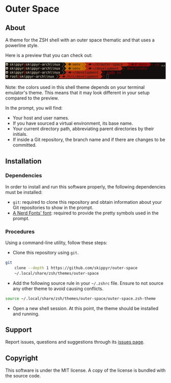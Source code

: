 # Outer Space
## About

A theme for the ZSH shell with an outer space thematic and that uses a powerline
style.

Here is a preview that you can check out:

![](preview.webp)

Note: the colors used in this shell theme depends on your terminal emulator's
      theme. This means that it may look different in your setup compared to the
      preview.

In the prompt, you will find:

- Your host and user names.
- If you have sourced a virtual environment, its base name.
- Your current directory path, abbreviating parent directories by their
  initials.
- If inside a Git repository, the branch name and if there are changes to be
  committed.

## Installation
### Dependencies
In order to install and run this software properly, the following dependencies
must be installed:

- `git`: required to clone this repository and obtain information about your
         Git repositories to show in the prompt.
- [A Nerd Fonts' font](https://www.nerdfonts.com/font-downloads):
    required to provide the pretty symbols used in the prompt.

### Procedures
Using a command-line utility, follow these steps:

- Clone this repository using `git`.

```bash
git                                                                            \
    clone --depth 1 https://github.com/skippyr/outer-space                     \
    ~/.local/share/zsh/themes/outer-space
```

- Add the following source rule in your `~/.zshrc` file. Ensure to not source
  any other theme to avoid causing conflicts.

```bash
source ~/.local/share/zsh/themes/outer-space/outer-space.zsh-theme
```

- Open a new shell session. At this point, the theme should be installed and
  running.

## Support
Report issues, questions and suggestions through its [issues page](https://github.com/skippyr/outer-space/issues).

## Copyright
This software is under the MIT license. A copy of the license is bundled with
the source code.

